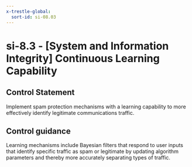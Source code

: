 ```yaml
---
x-trestle-global:
  sort-id: si-08.03
---
```


# si-8.3 - \[System and Information Integrity\] Continuous Learning Capability

## Control Statement

Implement spam protection mechanisms with a learning capability to more effectively identify legitimate communications traffic.

## Control guidance

Learning mechanisms include Bayesian filters that respond to user inputs that identify specific traffic as spam or legitimate by updating algorithm parameters and thereby more accurately separating types of traffic.
